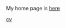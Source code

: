 My home page is [here](https://abel1802.github.io/about/)


<a href="cv.pdf" target="_blank">cv</a>

